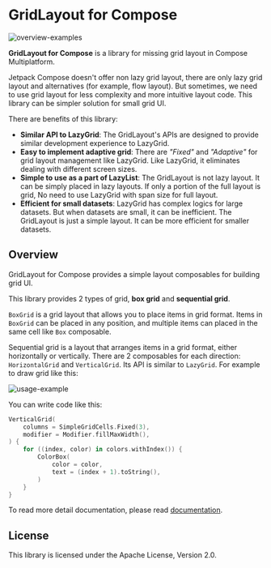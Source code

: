 # GridLayout for Compose

![overview-examples](images/grid-overview-examples.png)

**GridLayout for Compose** is a library for missing grid layout in Compose Multiplatform.

Jetpack Compose doesn't offer non lazy grid layout, there are only lazy grid layout and alternatives (for example, flow layout).
But sometimes, we need to use grid layout for less complexity and more intuitive layout code.
This library can be simpler solution for small grid UI.

There are benefits of this library:

- **Similar API to LazyGrid**: The GridLayout's APIs are designed to provide similar development experience to LazyGrid.
- **Easy to implement adaptive grid**: There are _"Fixed"_ and _"Adaptive"_ for grid layout management like LazyGrid.
  Like LazyGrid, it eliminates dealing with different screen sizes.
- **Simple to use as a part of LazyList**: The GridLayout is not lazy layout. It can be simply placed in lazy layouts.
  If only a portion of the full layout is grid, No need to use LazyGrid with span size for full layout.
- **Efficient for small datasets**: LazyGrid has complex logics for large datasets. But when datasets are small, it can be inefficient.
  The GridLayout is just a simple layout. It can be more efficient for smaller datasets.

## Overview

GridLayout for Compose provides a simple layout composables for building grid UI.

This library provides 2 types of grid, **box grid** and **sequential grid**.

`BoxGrid` is a grid layout that allows you to place items in grid format.
Items in `BoxGrid` can be placed in any position, and multiple items can placed in the same cell like `Box` composable.

Sequential grid is a layout that arranges items in a grid format, either horizontally or vertically.
There are 2 composables for each direction: `HorizontalGrid` and `VerticalGrid`.
Its API is similar to `LazyGrid`.
For example to draw grid like this:

![usage-example](images/usage-example.png)

You can write code like this:

```kotlin
VerticalGrid(
    columns = SimpleGridCells.Fixed(3),
    modifier = Modifier.fillMaxWidth(),
) {
    for ((index, color) in colors.withIndex()) {
        ColorBox(
            color = color,
            text = (index + 1).toString(),
        )
    }
}
```

To read more detail documentation, please read [documentation](./installation.md).

## License

This library is licensed under the Apache License, Version 2.0.

